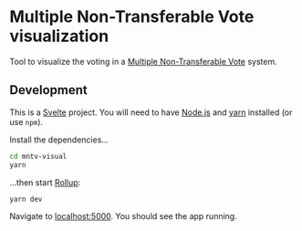 # Multiple Non-Transferable Vote visualization

Tool to visualize the voting in a [Multiple Non-Transferable Vote](https://en.wikipedia.org/wiki/Plurality-at-large_voting) system.

## Development

This is a [Svelte](https://svelte.dev) project. You will need to have [Node.js](https://nodejs.org) and [yarn](https://yarnpkg.com) installed (or use `npm`).

Install the dependencies...

```bash
cd mntv-visual
yarn
```
...then start [Rollup](https://rollupjs.org):

```bash
yarn dev
```

Navigate to [localhost:5000](http://localhost:5000). You should see the app running.
